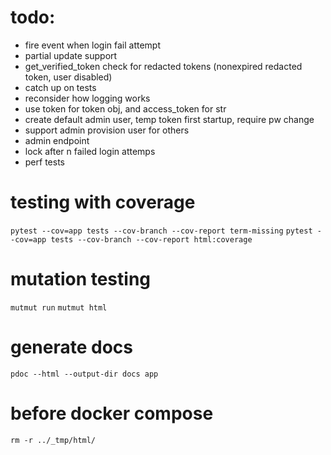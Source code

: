 # todo:
* fire event when login fail attempt
* partial update support
* get_verified_token check for redacted tokens (nonexpired redacted token, user disabled)
* catch up on tests
* reconsider how logging works
* use token for token obj, and access_token for str
* create default admin user, temp token first startup, require pw change
* support admin provision user for others
* admin endpoint
* lock after n failed login attemps
* perf tests


# testing with coverage
`pytest --cov=app tests --cov-branch --cov-report term-missing`
`pytest --cov=app tests --cov-branch --cov-report html:coverage`

# mutation testing
`mutmut run`
`mutmut html`

# generate docs
`pdoc --html --output-dir docs app`

# before docker compose
`rm -r ../_tmp/html/`